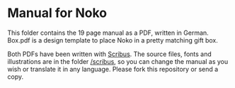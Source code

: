 # Manual for Noko
This folder contains the 19 page manual as a PDF, written in German. Box.pdf is a design template to place Noko in a
pretty matching gift box.

Both PDFs have been written with [Scribus](http://www.scribus.net). The source files, fonts and illustrations are
in the folder [/scribus](https://github.com/NikolaiRadke/Noko/tree/master/manual/scribus), so you can change the manual as you wish or translate it in any language. Please fork this repository or send a copy.
